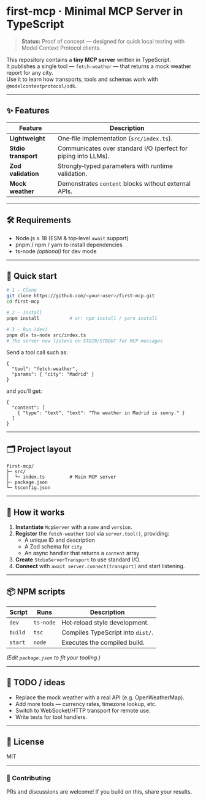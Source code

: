 # first-mcp · Minimal MCP Server in TypeScript

> **Status:** Proof of concept — designed for quick local testing with Model Context Protocol clients.

This repository contains a **tiny MCP server** written in TypeScript.  
It publishes a single tool — `fetch-weather` — that returns a mock weather report for any city.  
Use it to learn how transports, tools and schemas work with `@modelcontextprotocol/sdk`.

---

## ✨ Features

| Feature | Description |
|---------|-------------|
| **Lightweight** | One‑file implementation (`src/index.ts`). |
| **Stdio transport** | Communicates over standard I/O (perfect for piping into LLMs). |
| **Zod validation** | Strongly‑typed parameters with runtime validation. |
| **Mock weather** | Demonstrates `content` blocks without external APIs. |

---

## 🛠 Requirements

* Node.js ≥ 18 (ESM & top‑level `await` support)  
* pnpm / npm / yarn to install dependencies  
* ts-node _(optional)_ for dev mode

---

## 🚀 Quick start

```bash
# 1 — Clone
git clone https://github.com/<your-user>/first-mcp.git
cd first-mcp

# 2 — Install
pnpm install           # or: npm install / yarn install

# 3 — Run (dev)
pnpm dlx ts-node src/index.ts
# The server now listens on STDIN/STDOUT for MCP messages
```

Send a tool call such as:

```jsonc
{
  "tool": "fetch-weather",
  "params": { "city": "Madrid" }
}
```

and you’ll get:

```jsonc
{
  "content": [
    { "type": "text", "text": "The weather in Madrid is sunny." }
  ]
}
```

---

## 🗂 Project layout

```
first-mcp/
├─ src/
│  └─ index.ts         # Main MCP server
├─ package.json
└─ tsconfig.json
```

---

## 🧩 How it works

1. **Instantiate** `McpServer` with a `name` and `version`.  
2. **Register** the `fetch-weather` tool via `server.tool()`, providing:
   * A unique ID and description  
   * A Zod schema for `city`  
   * An async handler that returns a `content` array  
3. **Create** `StdioServerTransport` to use standard I/O.  
4. **Connect** with `await server.connect(transport)` and start listening.

---

## 📦 NPM scripts

| Script | Runs | Description |
|--------|------|-------------|
| `dev`  | `ts-node` | Hot‑reload style development. |
| `build`| `tsc`     | Compiles TypeScript into `dist/`. |
| `start`| `node`    | Executes the compiled build. |

_(Edit `package.json` to fit your tooling.)_

---

## 📝 TODO / ideas

* Replace the mock weather with a real API (e.g. OpenWeatherMap).  
* Add more tools — currency rates, timezone lookup, etc.  
* Switch to WebSocket/HTTP transport for remote use.  
* Write tests for tool handlers.

---

## 📄 License

MIT

---

### 🤝 Contributing

PRs and discussions are welcome! If you build on this, share your results.
